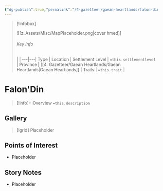 ```yaml
---
{"dg-publish":true,"permalink":"/4-gazetteer/gaean-heartlands/falon-din/falon-din/","noteIcon":""}
---
```



> [!infobox]
> 
> ![[z_Assets/Misc/MapPlaceholder.png\|cover hmed]]
> ###### Key Info
>  |   |
> ---|---|
> Type | Location |
> Settlement Level | `=this.settlementlevel` |
> Province | [[4. Gazetteer/Gaean Heartlands/Gaean Heartlands\|Gaean Heartlands]] |
> Traits | `=this.trait` |

# Falon'Din

> [!info]+ Overview
> `=this.description`

## Gallery

>[!grid]
>Placeholder


## Points of Interest

- Placeholder

## Story Notes

- Placeholder